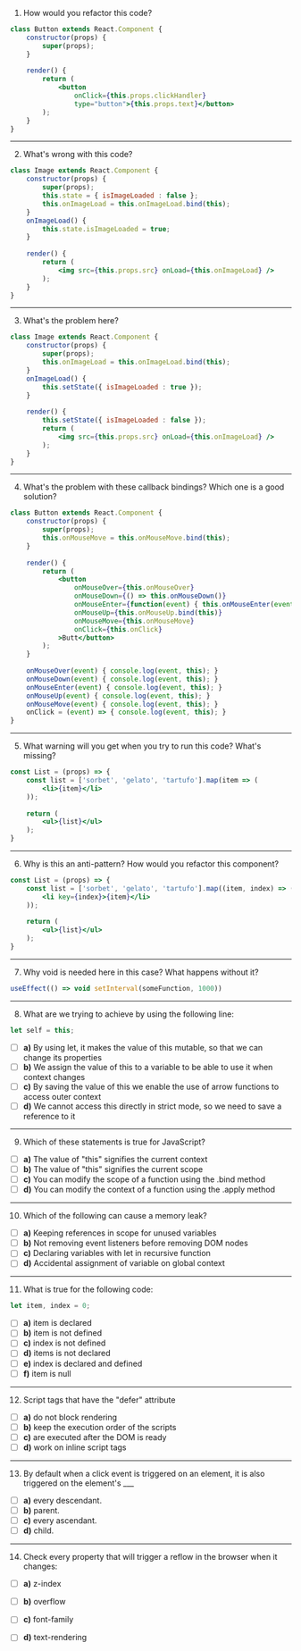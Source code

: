 1. How would you refactor this code?
```jsx
class Button extends React.Component {
    constructor(props) {
        super(props);
    }
 
    render() {
        return (
            <button
                onClick={this.props.clickHandler}
                type="button">{this.props.text}</button>
        );
    }
}
```
---
2. What's wrong with this code?
```jsx
class Image extends React.Component {
    constructor(props) {
        super(props);
        this.state = { isImageLoaded : false };
        this.onImageLoad = this.onImageLoad.bind(this);
    }
    onImageLoad() {
        this.state.isImageLoaded = true;
    }
 
    render() {
        return (
            <img src={this.props.src} onLoad={this.onImageLoad} />
        );
    }  
}
```
---
3. What's the problem here?
```jsx
class Image extends React.Component {
    constructor(props) {
        super(props);
        this.onImageLoad = this.onImageLoad.bind(this);
    }
    onImageLoad() {
        this.setState({ isImageLoaded : true });
    }
 
    render() {
        this.setState({ isImageLoaded : false });  
        return (
            <img src={this.props.src} onLoad={this.onImageLoad} />
        );
    }
}
```
---
4. What's the problem with these callback bindings? Which one is a good solution?
```jsx
class Button extends React.Component {
    constructor(props) {
        super(props);
        this.onMouseMove = this.onMouseMove.bind(this);
    }
 
    render() {
        return (
            <button
                onMouseOver={this.onMouseOver}
                onMouseDown={() => this.onMouseDown()}
                onMouseEnter={function(event) { this.onMouseEnter(event) }}
                onMouseUp={this.onMouseUp.bind(this)}
                onMouseMove={this.onMouseMove}
                onClick={this.onClick}
            >Butt</button>
        );
    }
 
    onMouseOver(event) { console.log(event, this); }
    onMouseDown(event) { console.log(event, this); }
    onMouseEnter(event) { console.log(event, this); }
    onMouseUp(event) { console.log(event, this); }
    onMouseMove(event) { console.log(event, this); }
    onClick = (event) => { console.log(event, this); }
}
```
---
5. What warning will you get when you try to run this code? What's missing?
```jsx
const List = (props) => {
    const list = ['sorbet', 'gelato', 'tartufo'].map(item => (
        <li>{item}</li>
    ));
 
    return (
        <ul>{list}</ul>
    );
}
```
---
6. Why is this an anti-pattern? How would you refactor this component?
```jsx
const List = (props) => {
    const list = ['sorbet', 'gelato', 'tartufo'].map((item, index) => (
        <li key={index}>{item}</li>
    ));
 
    return (
        <ul>{list}</ul>
    );
}
```
---
7. Why void is needed here in this case?
What happens without it?
```jsx
useEffect(() => void setInterval(someFunction, 1000))
```
---
8. What are we trying to achieve by using the following line:
```js
let self = this;
```
- [ ] __a)__ By using let, it makes the value of this mutable, so that we can change its
properties
- [ ] __b)__ We assign the value of this to a variable to be able to use it when context
changes
- [ ] __c)__ By saving the value of this we enable the use of arrow functions to access
outer context
- [ ] __d)__ We cannot access this directly in strict mode, so we need to save a
reference to it
---
9. Which of these statements is true for JavaScript?
- [ ] __a)__ The value of "this" signifies the current context
- [ ] __b)__ The value of "this" signifies the current scope
- [ ] __c)__ You can modify the scope of a function using the .bind method
- [ ] __d)__ You can modify the context of a function using the .apply method
---
10. Which of the following can cause a memory leak?
- [ ] __a)__ Keeping references in scope for unused variables
- [ ] __b)__ Not removing event listeners before removing DOM nodes
- [ ] __c)__ Declaring variables with let in recursive function
- [ ] __d)__ Accidental assignment of variable on global context
---
11. What is true for the following code:
```js
let item, index = 0;
```
- [ ] __a)__ item is declared
- [ ] __b)__ item is not defined
- [ ] __c)__ index is not defined
- [ ] __d)__ items is not declared
- [ ] __e)__ index is declared and defined
- [ ] __f)__ item is null
---
12. Script tags that have the "defer" attribute
- [ ] __a)__ do not block rendering
- [ ] __b)__ keep the execution order of the scripts
- [ ] __c)__ are executed after the DOM is ready
- [ ] __d)__ work on inline script tags
---
13. By default when a click event is triggered on an element, it is also triggered on the element's ___
- [ ] __a)__ every descendant.
- [ ] __b)__ parent.
- [ ] __c)__ every ascendant.
- [ ] __d)__ child.
---
14. Check every property that will trigger a reflow in the browser when it changes:
- [ ] __a)__ z-index
- [ ] __b)__ overflow
- [ ] __c)__ font-family
- [ ] __d)__ text-rendering


